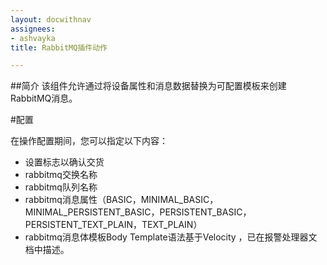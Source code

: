 ```yaml
---
layout: docwithnav
assignees:
- ashvayka
title: RabbitMQ插件动作

---
```


##简介
该组件允许通过将设备属性和消息数据替换为可配置模板来创建RabbitMQ消息。

#配置

在操作配置期间，您可以指定以下内容：

- 设置标志以确认交货
- rabbitmq交换名称
- rabbitmq队列名称
- rabbitmq消息属性（BASIC，MINIMAL_BASIC，MINIMAL_PERSISTENT_BASIC，PERSISTENT_BASIC，PERSISTENT_TEXT_PLAIN，TEXT_PLAIN）
- rabbitmq消息体模板Body Template语法基于Velocity ，已在报警处理器文档中描述。

